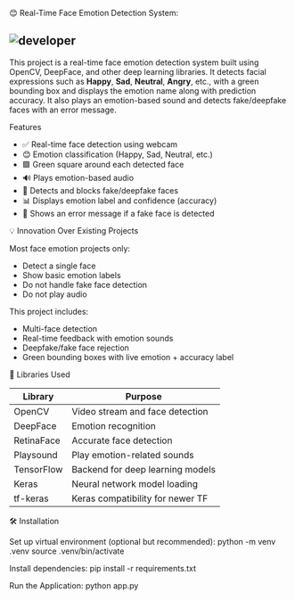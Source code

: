 😊 Real-Time Face Emotion Detection System:

![developer](https://img.shields.io/badge/Developed%20By%20%3A-Kolla%20KiranKumar-red)
---

This project is a real-time face emotion detection system built using OpenCV, DeepFace, and other deep learning libraries. It detects facial expressions such as **Happy**, **Sad**, **Neutral**, **Angry**, etc., with a green bounding box and displays the emotion name along with prediction accuracy. It also plays an emotion-based sound and detects fake/deepfake faces with an error message.

Features
- ✅ Real-time face detection using webcam
- 😊 Emotion classification (Happy, Sad, Neutral, etc.)
- 🟩 Green square around each detected face
- 🔊 Plays emotion-based audio
- 🧠 Detects and blocks fake/deepfake faces
- 📊 Displays emotion label and confidence (accuracy)
- 🚫 Shows an error message if a fake face is detected

💡 Innovation Over Existing Projects

Most face emotion projects only:
- Detect a single face
- Show basic emotion labels
- Do not handle fake face detection
- Do not play audio

This project includes:
- Multi-face detection
- Real-time feedback with emotion sounds
- Deepfake/fake face rejection
- Green bounding boxes with live emotion + accuracy label

🧠 Libraries Used

| Library     | Purpose                             |
|-------------|-------------------------------------|
| OpenCV      | Video stream and face detection     |
| DeepFace    | Emotion recognition                 |
| RetinaFace  | Accurate face detection             |
| Playsound   | Play emotion-related sounds         |
| TensorFlow  | Backend for deep learning models    |
| Keras       | Neural network model loading        |
| tf-keras    | Keras compatibility for newer TF    |

🛠️ Installation

Set up virtual environment (optional but recommended):
python -m venv .venv
source .venv/bin/activate

Install dependencies:
pip install -r requirements.txt

Run the Application:
 python app.py
